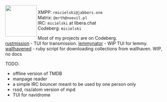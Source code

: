 <img align="left" width="100" height="100" src="https://github.com/user-attachments/assets/6aa85712-aab6-4ca8-be51-b8ae38735be5">

XMPP: `rmicielski@jabbers.one`  
Matrix: `@erth@noevil.pl`  
IRC: `micielski` at libera.chat  
Codeberg: `micielski`  
  

  
Most of my projects are on Codeberg.  
[rustmission](https://github.com/intuis/rustmission) - TUI for transmission.
[lemmynator](https://codeberg.org/intuis/lemmynator) - WIP TUI for lemmy.
[wallhavened](https://codeberg.org/micielski/wallhavened) - ruby script for downloading collections from wallhaven. WIP, no docs  

TODO:  
- offline version of TMDB
- manpage reader
- a simple IRC bouncer meant to be used by one person only
- rssd, rss/atom version of mpd
- TUI for navidrome
